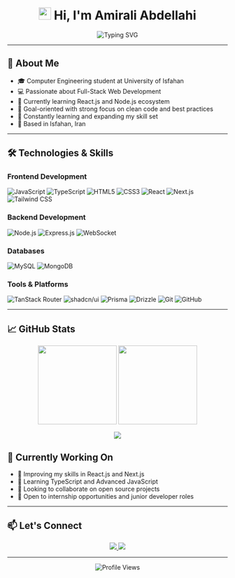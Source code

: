 <h1 align="center">
  <img src="https://media.giphy.com/media/hvRJCLFzcasrR4ia7z/giphy.gif" width="28">
  Hi, I'm Amirali Abdellahi
</h1>

<p align="center">
  <img src="https://readme-typing-svg.herokuapp.com?font=iransans&size=22&duration=4000&color=2471F7&center=true&vCenter=true&width=500&lines=Computer+Engineering+Student;Full-Stack+Developer;Passionate+Learner;Open+to+Collaboration" alt="Typing SVG" />
</p>

---

## 🚀 About Me

- 🎓 Computer Engineering student at University of Isfahan
- 💻 Passionate about Full-Stack Web Development
- 🚀 Currently learning React.js and Node.js ecosystem
- 🎯 Goal-oriented with strong focus on clean code and best practices
- 🌱 Constantly learning and expanding my skill set
- 📍 Based in Isfahan, Iran

---

## 🛠️ Technologies & Skills



### Frontend Development
![JavaScript](https://img.shields.io/badge/JavaScript-F7DF1E?style=for-the-badge&logo=javascript&logoColor=black)
![TypeScript](https://img.shields.io/badge/TypeScript-3178C6?style=for-the-badge&logo=typescript&logoColor=white)
![HTML5](https://img.shields.io/badge/HTML5-E34F26?style=for-the-badge&logo=html5&logoColor=white)
![CSS3](https://img.shields.io/badge/CSS3-1572B6?style=for-the-badge&logo=css3&logoColor=white)
![React](https://img.shields.io/badge/React-20232A?style=for-the-badge&logo=react&logoColor=61DAFB)
![Next.js](https://img.shields.io/badge/Next.js-000000?style=for-the-badge&logo=nextdotjs&logoColor=white)
![Tailwind CSS](https://img.shields.io/badge/Tailwind_CSS-38B2AC?style=for-the-badge&logo=tailwind-css&logoColor=white)

### Backend Development
![Node.js](https://img.shields.io/badge/Node.js-339933?style=for-the-badge&logo=nodedotjs&logoColor=white)
![Express.js](https://img.shields.io/badge/Express.js-000000?style=for-the-badge&logo=express&logoColor=white)
![WebSocket](https://img.shields.io/badge/WebSocket-010101?style=for-the-badge&logo=socket.io&logoColor=white)
### Databases
![MySQL](https://img.shields.io/badge/MySQL-4479A1?style=for-the-badge&logo=mysql&logoColor=white)
![MongoDB](https://img.shields.io/badge/MongoDB-47A248?style=for-the-badge&logo=mongodb&logoColor=white)

### Tools & Platforms
![TanStack Router](https://img.shields.io/badge/TanStack_Router-FF4154?style=for-the-badge&logo=react&logoColor=white)
![shadcn/ui](https://img.shields.io/badge/shadcn/ui-000000?style=for-the-badge&logo=react&logoColor=white)
![Prisma](https://img.shields.io/badge/Prisma-2D3748?style=for-the-badge&logo=prisma&logoColor=white)
![Drizzle](https://img.shields.io/badge/Drizzle-3B82F6?style=for-the-badge&logo=drizzle&logoColor=white)
![Git](https://img.shields.io/badge/Git-F05032?style=for-the-badge&logo=git&logoColor=white)
![GitHub](https://img.shields.io/badge/GitHub-181717?style=for-the-badge&logo=github&logoColor=white)

---

## 📈 GitHub Stats

<p align="center">
  <img height="180em" src="https://github-readme-stats.vercel.app/api?username=amiraliabdelahi&show_icons=true&theme=react&hide_border=true&count_private=true" />
  <img height="180em" src="https://github-readme-stats.vercel.app/api/top-langs/?username=amiraliabdelahi&layout=compact&theme=react&hide_border=true" />
</p>

<p align="center">
  <img src="https://github-readme-streak-stats.herokuapp.com/?user=amiraliabdelahi&theme=react&hide_border=true" />
</p>

## 🌱 Currently Working On

- 🔭 Improving my skills in React.js and Next.js
- 🌱 Learning TypeScript and Advanced JavaScript
- 👯 Looking to collaborate on open source projects
- 🤝 Open to internship opportunities and junior developer roles

---

## 📫 Let's Connect

<p align="center">
  <a href="mailto:amirali.abdelahi86@gmail.com">
  <img src="https://img.shields.io/badge/Email-D14836?style=for-the-badge&logo=gmail&logoColor=white" />
  </a>
  <a href="https://linkedin.com/in/amirali-abdelahi-8686aar">
    <img src="https://img.shields.io/badge/LinkedIn-0077B5?style=for-the-badge&logo=linkedin&logoColor=white" />
  </a>
</p>

---

<p align="center">
  <img src="https://komarev.com/ghpvc/?username=amiraliabdelahi&label=Profile%20Views&color=0e75b6&style=flat" alt="Profile Views" />
</p>
